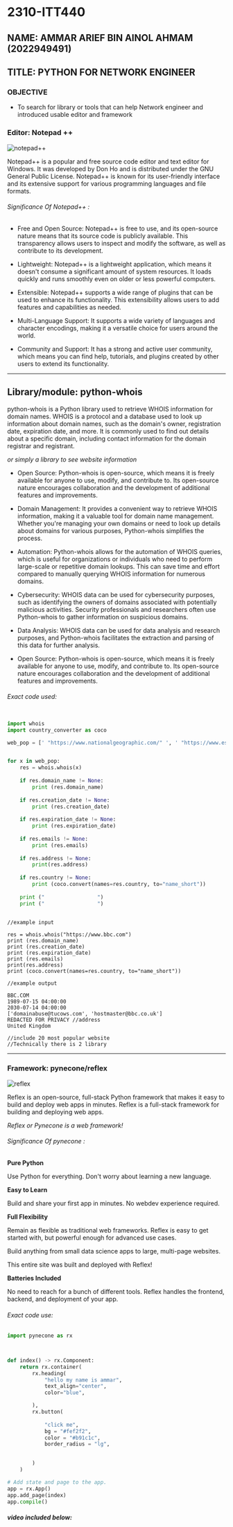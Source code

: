 # 2310-ITT440

## NAME: AMMAR ARIEF BIN AINOL AHMAM (2022949491)

## TITLE: PYTHON FOR NETWORK ENGINEER


### OBJECTIVE
- To search for library or tools that can help Network engineer and introduced usable editor and framework




### Editor: Notepad ++


![notepad++](https://github.com/addff/2310-ITT440/assets/84883844/597c8617-2a46-46b0-a02b-5ac0dbf5d6aa)

Notepad++ is a popular and free source code editor and text editor for Windows. It was developed by Don Ho and is distributed under the GNU General Public License. Notepad++ is known for its user-friendly interface and its extensive support for various programming languages and file formats.


###### Significance Of Notepad++ :

- Free and Open Source: Notepad++ is free to use, and its open-source nature means that its source code is publicly available. This transparency allows users to inspect and modify the software, as well as contribute to its development.

- Lightweight: Notepad++ is a lightweight application, which means it doesn't consume a significant amount of system resources. It loads quickly and runs smoothly even on older or less powerful computers.

- Extensible: Notepad++ supports a wide range of plugins that can be used to enhance its functionality. This extensibility allows users to add features and capabilities as needed.

- Multi-Language Support: It supports a wide variety of languages and character encodings, making it a versatile choice for users around the world.

- Community and Support: It has a strong and active user community, which means you can find help, tutorials, and plugins created by other users to extend its functionality.



---
## Library/module: python-whois

python-whois is a Python library used to retrieve WHOIS information for domain names. WHOIS is a protocol and a database used to look up information about domain names, such as the domain's owner, registration date, expiration date, and more. It is commonly used to find out details about a specific domain, including contact information for the domain registrar and registrant.

*or simply a library to see website information*


- Open Source: Python-whois is open-source, which means it is freely available for anyone to use, modify, and contribute to. Its open-source nature encourages collaboration and the development of additional features and improvements.

- Domain Management: It provides a convenient way to retrieve WHOIS information, making it a valuable tool for domain name management. Whether you're managing your own domains or need to look up details about domains for various purposes, Python-whois simplifies the process.

- Automation: Python-whois allows for the automation of WHOIS queries, which is useful for organizations or individuals who need to perform large-scale or repetitive domain lookups. This can save time and effort compared to manually querying WHOIS information for numerous domains.

- Cybersecurity: WHOIS data can be used for cybersecurity purposes, such as identifying the owners of domains associated with potentially malicious activities. Security professionals and researchers often use Python-whois to gather information on suspicious domains.

- Data Analysis: WHOIS data can be used for data analysis and research purposes, and Python-whois facilitates the extraction and parsing of this data for further analysis.

- Open Source: Python-whois is open-source, which means it is freely available for anyone to use, modify, and contribute to. Its open-source nature encourages collaboration and the development of additional features and improvements.


###### Exact code used:

``` py

import whois
import country_converter as coco

web_pop = [' "https://www.nationalgeographic.com/" ', ' "https://www.espn.com/" ', ' "https://www.nytimes.com/" ', ' "https://www.bbc.com/" ', ' "http://www.cnn.com/" ', ' "http://www.yahoo.com/" ', ' "http://www.apple.com/" ', ' "http://www.microsoft.com/" ', ' "http://www.ebay.com/" ', ' "http://www.netflix.com/" ', ' "www.pinterest.com/" ', ' "http://www.reddit.com/" ', ' "http://www.wikipedia.org/" ', ' "http://www.linkedin.com/" ', ' "http://www.instagram.com/" ', ' "http://www.twitter.com/" ', ' "http://www.amazon.com/" ', ' "http://www.youtube.com/" ', ' "http://www.facebook.com/" ', ' "http://www.google.com/" ']


for x in web_pop:
    res = whois.whois(x)
    
    if res.domain_name != None:
        print (res.domain_name)
    
    if res.creation_date != None:
        print (res.creation_date)
    
    if res.expiration_date != None:
        print (res.expiration_date)
    
    if res.emails != None:
        print (res.emails)
    
    if res.address != None:
        print(res.address)
    
    if res.country != None:
        print (coco.convert(names=res.country, to="name_short"))
        
    print ("                 ")
    print ("                 ")
 

```
```
//example input

res = whois.whois("https://www.bbc.com")
print (res.domain_name)
print (res.creation_date)
print (res.expiration_date)
print (res.emails)
print(res.address)
print (coco.convert(names=res.country, to="name_short"))

//example output

BBC.COM
1989-07-15 04:00:00
2030-07-14 04:00:00
['domainabuse@tucows.com', 'hostmaster@bbc.co.uk']
REDACTED FOR PRIVACY //address
United Kingdom 
```

```
//include 20 most popular website
//Technically there is 2 library
```


---

### Framework: pynecone/reflex

![reflex](https://github.com/addff/2310-ITT440/assets/84883844/99df6a5e-4ed1-4df7-888f-734f5c121dd7)

Reflex is an open-source, full-stack Python framework that makes it easy to build and deploy web apps in minutes. Reflex is a full-stack framework for building and deploying web apps.

*Reflex or Pynecone is a web framework!*




###### Significance Of pynecone :

**Pure Python**

Use Python for everything. Don't worry about learning a new language.

**Easy to Learn**

Build and share your first app in minutes. No webdev experience required.

**Full Flexibility**

Remain as flexible as traditional web frameworks. Reflex is easy to get started with, but powerful enough for advanced use cases.

Build anything from small data science apps to large, multi-page websites.

This entire site was built and deployed with Reflex!

**Batteries Included**

No need to reach for a bunch of different tools. Reflex handles the frontend, backend, and deployment of your app.

###### Exact code use: 

``` py
import pynecone as rx



def index() -> rx.Component:
    return rx.container(
        rx.heading(
            "hello my name is ammar",
            text_align="center",
            color="blue",

        ),
        rx.button(
            
            "click me",
            bg = "#fef2f2",
            color = "#b91c1c",
            border_radius = "lg",
            

        )
    )

# Add state and page to the app.
app = rx.App()
app.add_page(index)
app.compile()
```


##### video included below: 

